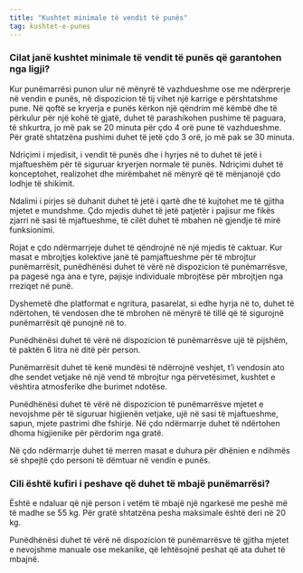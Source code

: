 ```yaml
---
title: "Kushtet minimale të vendit të punës"
tag: kushtet-e-punes
---
```


### Cilat janë kushtet minimale të vendit të punës që garantohen nga ligji?

Kur punëmarrësi punon ulur në mënyrë të vazhdueshme ose me ndërprerje në vendin e punës, në dispozicion të tij vihet një karrige e përshtatshme pune. Në qoftë se kryerja e punës kërkon një qëndrim më këmbë dhe të përkulur për një kohë të gjatë, duhet të parashikohen pushime të paguara, të shkurtra, jo më pak se 20 minuta për çdo 4 orë pune të vazhdueshme. Për gratë shtatzëna pushimi duhet të jetë çdo 3 orë, jo më pak se 30 minuta.

Ndriçimi i mjedisit, i vendit të punës dhe i hyrjes në to duhet të jetë i mjaftueshëm për të siguruar kryerjen normale të punës. Ndriçimi duhet të konceptohet, realizohet dhe mirëmbahet në mënyrë që të mënjanojë çdo lodhje të shikimit.

Ndalimi i pirjes së duhanit duhet të jetë i qartë dhe të kujtohet me të gjitha mjetet e mundshme. Çdo mjedis duhet të jetë patjetër i pajisur me fikës zjarri në sasi të mjaftueshme, të cilët duhet të mbahen në gjendje të mirë funksionimi.

Rojat e çdo ndërmarrjeje duhet të qëndrojnë në një mjedis të caktuar. Kur masat e mbrojtjes kolektive janë të pamjaftueshme për të mbrojtur punëmarrësit, punëdhënësi duhet të vërë në dispozicion të punëmarrësve, pa pagesë nga ana e tyre, pajisje individuale mbrojtëse për mbrojtjen nga rreziqet në punë.

Dyshemetë dhe platformat e ngritura, pasarelat, si edhe hyrja në to, duhet të ndërtohen, të vendosen dhe të mbrohen në mënyrë të tillë që të sigurojnë punëmarrësit që punojnë në to.

Punëdhënësi duhet të vërë në dispozicion të punëmarrësve ujë të pijshëm, të paktën 6 litra në ditë për person.

Punëmarrësit duhet të kenë mundësi të ndërrojnë veshjet, t’i vendosin ato dhe sendet vetjake në një vend të mbrojtur nga përvetësimet, kushtet e vështira atmosferike dhe burimet ndotëse.

Punëdhënësi duhet të vërë në dispozicion të punëmarrësve mjetet e nevojshme për të siguruar higjienën vetjake, ujë në sasi të mjaftueshme, sapun, mjete pastrimi dhe fshirje. Në çdo ndërmarrje duhet të ndërtohen dhoma higjienike për përdorim nga gratë.

Në çdo ndërmarrje duhet të merren masat e duhura për dhënien e ndihmës së shpejtë çdo personi të dëmtuar në vendin e punës.

### Cili është kufiri i peshave që duhet të mbajë punëmarrësi?

Është e ndaluar që një person i vetëm të mbajë një ngarkesë me peshë më të madhe se 55 kg. Për gratë shtatzëna pesha maksimale është deri në 20 kg.

Punëdhënësi duhet të vërë në dispozicion të punëmarrësve të gjitha mjetet e nevojshme manuale ose mekanike, që lehtësojnë peshat që ata duhet të mbajnë.
